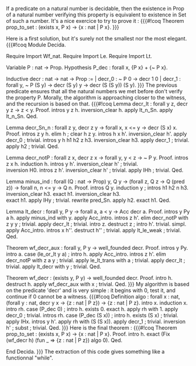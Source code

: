 If a predicate on a natural number is decidable, then the existence in Prop of a natural number verifying this property is equivalent to existence in Set of such a number.
It's a nice exercice to try to prove it :
{{{#!coq
Theorem prop_to_set : (exists x, P x) -> {x : nat | P x}.
}}}

Here is a first solution, but it's surely not the smallest nor the most elegant.
{{{#!coq
Module Decida.

Require Import Wf_nat.
Require Import Le. 
Require Import Lt. 

Variable P : nat -> Prop. 
Hypothesis P_dec : forall x, {P x} + {~ P x}.

Inductive decr : nat -> nat -> Prop :=
| decr_0 : ~ P 0 -> decr 1 0
| decr_1 : forall y, ~ P (S y) -> decr (S y) y -> decr (S (S y)) (S y).
}}}
The previous predicate ensures that all the natural numbers we met before don't verify the property P. Morally, the algorithm is approaching closer to the witness, and the recursion is based on that.
{{{#!coq
Lemma decr_lt : forall y z, decr y z -> z < y. 
Proof.
intros y z h. inversion_clear h. 
apply lt_n_Sn. apply lt_n_Sn. 
Qed. 
    
Lemma decr_Sn_n : forall z y, decr z y -> forall x, x <= y -> decr (S x) x.
Proof.
intros z y h. elim h ; clear h z y.
  intros h x h'. inversion_clear h'. apply decr_0 ; trivial. 
  intros y h h1 h2 z h3. inversion_clear h3.
    apply decr_1 ; trivial.
    apply h2 ; trivial. 
Qed.
  
Lemma decr_notP : forall z x, decr z x -> forall y, y < z -> ~ P y.
Proof.
intros z x h. induction h.
  intros y h'. inversion_clear h' ; trivial.  
    inversion H0.
  intros z h'. inversion_clear h' ; trivial.
    apply IHh ; trivial. 
Qed. 

Lemma minus_ind : forall (Q : nat -> Prop) y, Q y -> (forall z, Q z -> Q (pred z)) -> forall n, n <= y -> Q n.
Proof. 
intros Q y. induction y ; intros h1 h2 n h3.
  inversion_clear h3. exact h1.
  inversion_clear h3.  
    exact h1.
    apply IHy ; trivial.
      rewrite pred_Sn. apply h2. exact h1.
Qed.

Lemma lt_decr : forall y, P y -> forall a, a < y -> Acc decr a.
Proof.
intros y Py a h. apply minus_ind with y.
  apply Acc_intro.
    intros z h'. elim decr_notP with z y y ; trivial.
      apply decr_lt ; trivial.
  intro z. destruct z ; intro h'.
    trivial.
    simpl. apply Acc_intro.
      intros x h''. destruct h'' ; trivial.
  apply lt_le_weak ; trivial.
Qed.

Theorem wf_decr_aux : forall y, P y -> well_founded decr.
Proof.
intros y Py.
  intro a. case (le_or_lt y a) ; intro h.
    apply Acc_intro.
      intros z h'. elim decr_notP with z a y ; trivial.
        apply le_lt_trans with a ; trivial.
          apply decr_lt ; trivial.
    apply lt_decr with y ; trivial.
Qed.

Theorem wf_decr : (exists y, P y) -> well_founded decr.
Proof.
intro h. destruct h.
  apply wf_decr_aux with x ; trivial.
Qed.
}}}
My algorithm is based on the predicate 'decr' and is very simple : it begins with 0, test it, and continue if 0 cannot be a witness.
{{{#!coq
Definition algo : forall x : nat, (forall y : nat, decr y x -> {z : nat | P z}) -> {z : nat | P z}.
intro x. induction x.
  intro rh. case (P_dec 0) ; intro h.
    exists 0. exact h.
    apply rh with 1.
      apply decr_0 ; trivial.
  intros rh. case (P_dec (S x)) ; intro h.
    exists (S x) ; trivial.
    apply IHx. intros y h'. apply rh with (S (S x)).
      apply decr_1 ; trivial. inversion h' ; subst ; trivial.
Qed.
}}}
Here is the final theorem :
{{{#!coq
Theorem prop_to_set : (exists x, P x) -> {x : nat | P x}.
Proof. 
intro h. 
  exact (Fix (wf_decr h) (fun _ => {z : nat | P z}) algo 0).
Qed.

End Decida.
}}} 
The extraction of this code gives something like a functionnal "while". 
